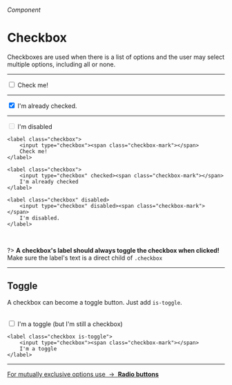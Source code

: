 <h6 class="subtitle is-6 is-uppercase has-text-grey">Component</h6><h1 class="title is-serif is-1 has-text-weight-bold">Checkbox</h1>
<p class="subtitle is-5">
    <span class="has-text-weight-semibold">Checkboxes</span> are used when there is a list of options and the user may select multiple options, including all or none.
</p>

<hr class="is-large is-visible">

<div class="box is-well is-marginless is-large">
    <label class="checkbox">
        <input type="checkbox"><span class="checkbox-mark"></span>
        Check me!
    </label>
    <hr class="is-smaller">
    <label class="checkbox">
        <input type="checkbox" checked><span class="checkbox-mark"></span>
        I'm already checked.
    </label>
    <hr class="is-smaller">
    <label class="checkbox" disabled>
        <input type="checkbox" disabled><span class="checkbox-mark"></span>
        I'm disabled
    </label>
</div>

    <label class="checkbox">
        <input type="checkbox"><span class="checkbox-mark"></span>
        Check me!
    </label>

    <label class="checkbox">
        <input type="checkbox" checked><span class="checkbox-mark"></span>
        I'm already checked
    </label>

    <label class="checkbox" disabled>
        <input type="checkbox" disabled><span class="checkbox-mark"></span>
        I'm disabled.
    </label>
<br>

?> **A checkbox's label should always toggle the checkbox when clicked!**<br>Make sure the label's text is a direct child of `.checkbox`

<hr class="is-large is-visible">

<h2 class="title is-4 is-family-sans-serif">Toggle</h2>

A checkbox can become a toggle button. Just add `is-toggle`.<br><br>

<div class="box is-well is-marginless is-large">
    <label class="checkbox is-toggle">
        <input type="checkbox"><span class="checkbox-mark"></span>
        I'm a toggle (but I'm still a checkbox)
    </label>
</div>

    <label class="checkbox is-toggle">
        <input type="checkbox"><span class="checkbox-mark"></span>
        I'm a toggle
    </label>

<hr>

<a href="#/radio" class="box is-bordered">
    For mutually exclusive options use &nbsp;→&nbsp; <strong class="has-text-primary">Radio buttons</strong>
</a>